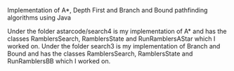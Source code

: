 Implementation of A*, Depth First and Branch and Bound pathfinding algorithms using Java

Under the folder astarcode/search4 is my implementation  of A* and has the classes RamblersSearch, RamblersState and RunRamblersAStar which I worked on.
Under the folder search3 is my implementation of Branch and Bound and has the classes RamblersSearch, RamblersState and RunRamblersBB which I worked on.

